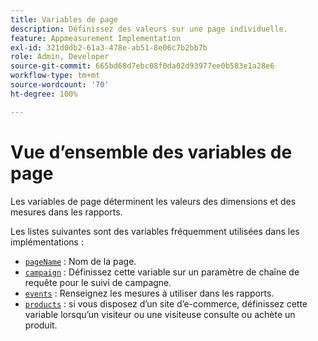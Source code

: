```yaml
---
title: Variables de page
description: Définissez des valeurs sur une page individuelle.
feature: Appmeasurement Implementation
exl-id: 321d0db2-61a3-478e-ab51-8e06c7b2bb7b
role: Admin, Developer
source-git-commit: 665bd68d7ebc08f0da02d93977ee0b583e1a28e6
workflow-type: tm+mt
source-wordcount: '70'
ht-degree: 100%

---
```


# Vue d’ensemble des variables de page

Les variables de page déterminent les valeurs des dimensions et des mesures dans les rapports.

Les listes suivantes sont des variables fréquemment utilisées dans les implémentations :

* [`pageName`](pagename.md) : Nom de la page.
* [`campaign`](campaign.md) : Définissez cette variable sur un paramètre de chaîne de requête pour le suivi de campagne.
* [`events`](events/events-overview.md) : Renseignez les mesures à utiliser dans les rapports.
* [`products`](products.md) : si vous disposez d’un site d’e-commerce, définissez cette variable lorsqu’un visiteur ou une visiteuse consulte ou achète un produit.
